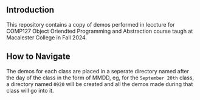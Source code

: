 ## Introduction

This repository contains a copy of demos performed in leccture for COMP127 Object Oriendted Programming and Abstraction course taugh at Macalester College in Fall 2024.


## How to Navigate

The demos for each class are placed in a seperate directory named after the day of the class in the form of MMDD, eg, for the `September 20th` class, a directory named `0920` will be created and all the demos made during that class will go into it.
